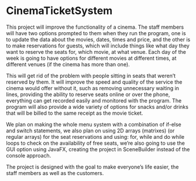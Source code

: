 # CinemaTicketSystem


This project will improve the functionality of a cinema. The staff members will have two options prompted to them when they run the program, 
one is to update the data about the movies, dates, times and price, and the other is to make reservations for guests, 
which will include things like what day they want to reserve the seats for, which movie, at what venue. 
Each day of the week is going to have options for different movies at different times, 
at different venues (if the cinema has more than one).

This will get rid of the problem with people sitting in seats that weren’t reserved by them. 
It will improve the speed and quality of the service the cinema would offer without it, 
such as removing unnecessary waiting in lines, providing the ability to reserve seats online or over the phone, 
everything can get recorded easily and monitored with the program. 
The program will also provide a wide variety of options for snacks and/or drinks that will be billed to the 
same receipt as the movie ticket. 

We plan on making the whole menu system with a combination of if-else and switch statements, 
we also plan on using 2D arrays (matrixes) (or regular arrays) for the seat reservations and using: for, 
while and do while loops to check on the availability of free seats, 
we’re also going to use the GUI option using JavaFX, creating the project in SceneBuilder instead of the console approach. 

The project is designed with the goal to make everyone’s life easier, the staff members as well as the customers.




